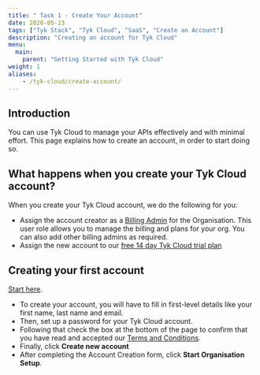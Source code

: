 ```yaml
---
title: " Task 1 - Create Your Account"
date: 2020-05-23
tags: ["Tyk Stack", "Tyk Cloud", "SaaS", "Create an Account"]
description: "Creating an account for Tyk Cloud"
menu:
  main:
    parent: "Getting Started with Tyk Cloud"
weight: 1
aliases:
    - /tyk-cloud/create-account/
---
```


## Introduction

You can use Tyk Cloud to manage your APIs effectively and with minimal effort. This page explains how to create an account, in order to start doing so.

## What happens when you create your Tyk Cloud account?

When you create your Tyk Cloud account, we do the following for you:

* Assign the account creator as a [Billing Admin](/docs/tyk-cloud/teams-users/user-roles/#user-roles-within-tyk-cloud) for the Organisation. This user role allows you to manage the billing and plans for your org. You can also add other billing admins as required.
* Assign the new account to our [free 14 day Tyk Cloud trial plan](/docs/tyk-cloud/account-billing/plans/#14-day-trial)

## Creating your first account

[Start here](https://account.cloud-ara.tyk.io/signup).

* To create your account, you will have to fill in first-level details like your first name, last name and email.
* Then, set up a password for your Tyk Cloud account.
* Following that check the box at the bottom of the page to confirm that you have read and accepted our [Terms and Conditions](https://tyk.io/software-as-a-service-agreement/).
* Finally, click **Create new account**
* After completing the Account Creation form, click **Start Organisation Setup**.